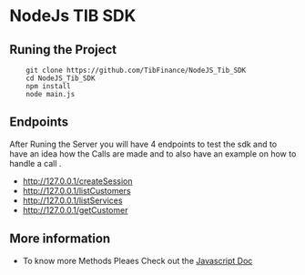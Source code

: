 # NodeJs TIB SDK 

## Runing the Project

```
    git clone https://github.com/TibFinance/NodeJS_Tib_SDK
    cd NodeJS_Tib_SDK
    npm install 
    node main.js
```

## Endpoints 
After Runing the Server you will have 4 endpoints to test the sdk 
and to have an idea how the Calls are made and to also have an example on how to handle a call .

- http://127.0.0.1/createSession
- http://127.0.0.1/listCustomers
- http://127.0.0.1/listServices
- http://127.0.0.1/getCustomer

## More information

- To know more Methods Pleaes Check out the [Javascript Doc](https://github.com/TibFinance/TIB-JAVASCRIPT-SDK#readme)

